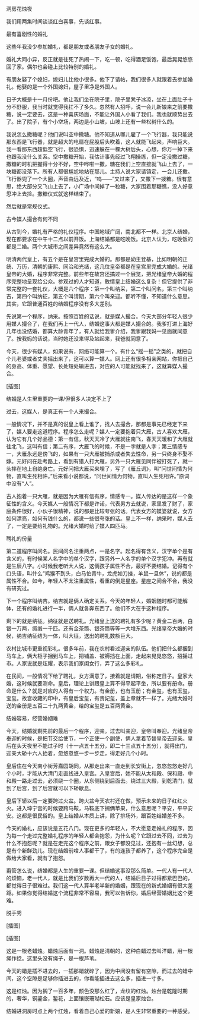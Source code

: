            

洞房花烛夜

我们用两集时间谈谈红白喜事，先谈红事。

最有喜剧性的婚礼

这些年我没少参加婚礼，都是朋友或者朋友子女的婚礼。

婚礼大同小异，反正就是往死了热闹一下，吃一顿，吃得酒足饭饱，最后晃晃悠悠回了家。偶尔也会碰上比较特别的婚礼。

有朋友娶了个媳妇，媳妇儿比他小很多。他下了请帖，我们很多人就跟着去参加婚礼。他娶的是一个外国媳妇，屋子里净是外国人。

日子大概是十一月份吧。他让我们坐在院子里，院子里凳子冰凉，坐在上面肚子十分不舒服，我当时就觉得我扛不了多久。忽然有人招呼，说一会儿新娘来之前要撒糖，说一定要去，这是一种喜庆场面，不能让外国人小看了我们。我也就顺势出去了。出了院子，有个小空场，两边是小山坡，山坡上还有一些松树什么的。

我说怎么撒糖呢？他们说叫空中撒糖。他不知道从哪儿雇了一个飞行器，我只能说那东西是飞行器，就是超大的电扇在屁股后头吹着，这人就能飞起来，声响巨大。我一看那东西超低空飞行，很恐惧，迅速躲在一棵大树后头，心想，你万一掉下来也跟我没什么关系。空中撒糖开始，我估计事先经过飞翔操练，但一定没撒过糖，撒糖的时机把握得十分不好，空中哗啦一撒，糖在我们上空直接就飞山上去了，一块糖都没落下。所有人都很尴尬地站在那儿。主持人说大家请镇定，一会儿还撒。飞行器兜了一个大圈，声音由远及近，“呜——”又过来了，又撒下一拨糖。很有意思，绝大部分又飞山上去了，小广场中间掉了一粒糖，大家围着那糖瞧，没人好意思冲上去捡。撒糖仪式就这样结束了。

然后就是常规仪式。

古今媒人撮合有何不同

从古到今，婚礼有严格的礼仪程序。中国地域广阔，南北都不一样。北京人结婚，现在都要求在中午十二点以前开饭。上海结婚都是吃晚饭。北京人认为，吃晚饭的都是二婚。两个大城市之间差异竟然有这么大。

明清两代皇上，有五个是在皇宫里完成大婚的。那都是幼主登基，比如明朝的正统、万历，清朝的康熙、同治和光绪，这几位皇帝都是在皇宫里完成大婚的。光绪皇帝的大婚，程序非常完整。前些年在故宫还搞过一个展览，把光绪皇帝大婚的程序完整地呈现给公众。参观过的人才知道，敢情皇上结婚这么复杂！但它提供了非常完整的一套礼仪，大概是六个程序：第一个叫纳采，第二个叫问名，第三个叫纳吉，第四个叫纳征，第五个叫请期，第六个叫亲迎。都听不懂，不知道什么意思。其实，它跟普通百姓的结婚程序没有多大差别。

先说第一个程序，纳采。按照百姓的话说，就是媒人撮合。今天大部分年轻人很少用媒人撮合了，在我们再上一代人，结婚这事大都是媒人撮合的。我爹打进上海好几年也没结婚，都算大龄青年了，有人就给我爹介绍，我爹跟我妈一见面就同意了。按我妈的话说，当时她还没来得及站起来，我爸就同意了。

今天，很少有媒人，如果说有，网络可能算一个。有什么“摇一摇”之类的，就把自个儿老婆或者丈夫摇出来了，这可以算一媒人。网上还有很多相亲网站，你把自己的身高、体重、愿望、长处短处输进去，对应的人可能就找来了，这就算媒人撮合。

[插图]

结婚是人生里重要的一课/但很多人决定不上了

过去，这媒人，是真正有一个人来撮合。

一般情况下，并不是真的说皇上看上谁了，找人去撮合，那都是事先已经定下来了，媒人要走这道程序。程序怎么走呢？媒人一定要抱着只大雁，古人喜欢大雁，认为它有几个好品德：第一有信，秋天天冷了大雁就往南飞，春天天暖和了大雁就往北飞，这叫有信；第二有序，大雁飞的时候，不是一字就是人字；第三情感专一，大雁永远是傍飞的，如果有一只大雁被捕杀或者失去性命，另一只终身不娶不嫁。元好问在赴考路上，看到有猎人打大雁，另外一只大雁见同伴被打死了，就一头摔在地上自绝身亡。元好问把大雁买来埋了，写了《雁丘词》，叫“问世间情为何物，直叫生死相许。”后来看小说都说，“问世间情为何物，直叫人生死相许。”原词中没有“人”。

古人抱着一只大雁，就是因为大雁有信有序，情感专一。媒人传达的是这样一个象征性的含义。今天媒人一般情况下都是许诺，代表男方去就说，家里发了财了，家庭条件很好，小伙子很精神，说的都是比较夸张的话。代表女方的媒婆就说，女方如何漂亮，如何有钱什么的，都说一些很夸张的话。皇上不一样，纳采时，媒人去了，一定是要给礼物的。光绪大婚时给了媒人四匹马。

聘礼的份量

第二道程序叫问名。民间问名注重两点，一是名字。起名得有含义，汉字单个是有含义的，有时候某人名字中的单个汉字，跟另外一人名字的单个汉字犯冲。再有就是生辰八字。小时候我老听大人说，这俩孩子属性不合，最好不要结婚。记得有个口头语，叫什么“鸡猴不到头，白马怕青牛，龙虎如刀挫，羊鼠一旦休”，说的都是属性不合。如今，年轻人不太注重属性，看重的倒是星座。星座之间合不合，我没有研究过。

下一个程序叫纳吉。纳吉就是俩人确定关系。今天的年轻人，婚姻随时都可能解体，还有的婚礼进行一半，俩人就各奔东西了。他们不大在乎这种程序。

剩下的就是纳征。纳征就是送聘礼。光绪皇上送的聘礼有多少呢？黄金二百两，白银一万两，绸缎一千匹。还有金茶筒、银茶筒等等一大堆东西。光绪皇帝大婚的时候，纳吉纳征结为一体，叫大征，送出的聘礼数额巨大。

农村比城市更重视彩礼。很多年前，我在农村看过迎亲的队伍。他们把什么都捆到马车上，俩大柜子捆到马车上，把铺盖、被褥挡在上面，走起来晃晃悠悠，招摇过市。人家说就是炫耀，表示我们家闺女行，弄了这么多彩礼。

在民间，一般情况下给了聘礼，女方满意了，接着就是请期，俗称定日子。皇家大婚，这时候就要测命。皇后，理论上讲跟皇上算不得平起平坐，所以要有册命。册命是什么？就是对应的人得有一个权力。有金册，也有玉册；有金玺，也有玉玺，宝玺。故宫收藏的印中，有皇后宝玺，有贵妃玺，盖上章就不一样了。光绪大婚时送的金册是五百二十九两黄金，给的宝玺是五百两黄金。

结婚容易，经营婚姻难

今天，结婚就剩先前的最后一个程序，迎亲。过去叫亲迎，皇帝叫奉迎。光绪皇帝奉迎的时候，是把节交给使节，一个正使一个副使，俩人拿着节替皇帝去迎亲。皇后在头天夜里不能过子时（十一点五十五分，即二十三点五十五分），就得出门，迎亲大轿十六人抬着，忽悠忽悠一步一步走，得走好几个小时。

皇后住在今天南小街芳嘉园胡同，从那走出来一直走到长安街上，忽悠忽悠走好几个小时，才能从大清门走直线进入皇宫。入皇宫后，她不能从太和殿、保和殿、中和殿一路走过去，必须绕一个圈，从东侧绕到后面去。绕过三大殿，到乾清门，就到了后宫，到了后宫就可以下轿歇息。

皇后下轿以后一定要跨过火盆。跨火盆今天农村还在做，预示未来的日子红红火火。进入坤宁宫的时候要跨马鞍，马鞍底下搁俩苹果，什么意思呢？平安，平平安安。这都是很民俗的。皇上结婚从本质上讲，除了排场外，跟百姓结婚差不多。

今天的婚礼，应该说是五花八门。现在更多的年轻人，不大愿意走婚礼的程序，因为每一个走过完整婚礼程序的年轻人都会抱怨，为什么呢？它跟过去不同，过去为什么不抱怨呢？就是在走完这个程序之前，跟女子都没见过，还抱有一丝幻想，总是有个新鲜劲儿。现在结婚前啥人事都干了，有的连孩子都养了，这个程序完全是做给大家看，就有了抱怨。

甭管怎么说，结婚都是人生的重要一课。但结婚这事没那么简单。一代人有一代人的烦恼，老一代人，就是比我们岁数再大一代的人，结婚后日子过得都紧巴巴的，都觉得日子很难过。我们这一代人算半老半新的婚姻，跟现在的新式婚姻有很大差距。如果你觉得结婚这个流程非常不容易，我可以告诉你，婚后经营婚姻比这个更难。

脱手秀

[插图]

[插图]

这是一根老蜡烛。蜡烛后面有一洞。蜡烛是清朝的，这种白蜡过去叫洋蜡，用一根绳作捻。这里头没有绳子，是一根芦苇。

今天的蜡是插不进去的，一插那蜡就碎了，因为中间没有留有空隙，而过去的蜡中间，这个空隙是足够你插进去的，你看能插进去这么多，插进一寸多。

这是红烛。因为搁了一百多年，颜色没那么红了，龙纹的红烛。烛台是乾隆时期的，奢华，铜鎏金，錾花，上面镶嵌珊瑚松石。应该是皇家烛台。

结婚进洞房时点上两个红烛，看着自己心爱的新娘，是人生非常重要的一种感受。
